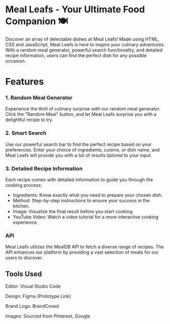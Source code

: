 # Meal Leafs - Your Ultimate Food Companion 🍽️
Discover an array of delectable dishes at Meal Leafs! Made using HTML, CSS and JavaScript, Meal Leafs is here to inspire your culinary adventures. With a random meal generator, powerful search functionality, and detailed recipe information, users can find the perfect dish for any possible occasion.

# Features

### 1. Random Meal Generator
Experience the thrill of culinary surprise with our random meal generator. Click the "Random Meal" button, and let Meal Leafs surprise you with a delightful recipe to try.

### 2. Smart Search
Use our powerful search bar to find the perfect recipe based on your preferences. Enter your choice of ingredients, cuisine, or dish name, and Meal Leafs will provide you with a list of results tailored to your input.

### 3. Detailed Recipe Information
Each recipe comes with detailed information to guide you through the cooking process:

- Ingredients: Know exactly what you need to prepare your chosen dish.
- Method: Step-by-step instructions to ensure your success in the kitchen.
- Image: Visualize the final result before you start cooking.
- YouTube Video: Watch a video tutorial for a more interactive cooking experience.
  
### **API**

Meal Leafs utilizes the MealDB API to fetch a diverse range of recipes. The API enhances our platform by providing a vast selection of meals for our users to discover.


## Tools Used
Editor: Visual Studio Code

Design: Figma (Prototype Link)

Brand Logo: BrandCrowd

Images: Sourced from Pinterest, Google

